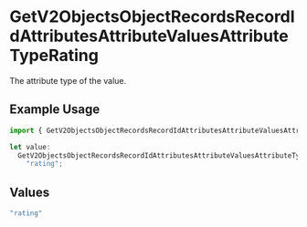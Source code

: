 # GetV2ObjectsObjectRecordsRecordIdAttributesAttributeValuesAttributeTypeRating

The attribute type of the value.

## Example Usage

```typescript
import { GetV2ObjectsObjectRecordsRecordIdAttributesAttributeValuesAttributeTypeRating } from "attio-js/models/operations/getv2objectsobjectrecordsrecordidattributesattributevalues.js";

let value:
  GetV2ObjectsObjectRecordsRecordIdAttributesAttributeValuesAttributeTypeRating =
    "rating";
```

## Values

```typescript
"rating"
```
